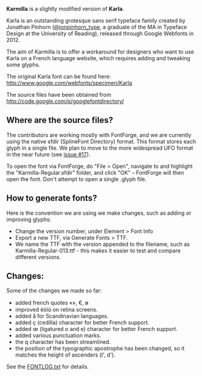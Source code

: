 **Karmilla** is a slightly modified version of **Karla**. 

Karla is an outstanding grotesque sans serif typeface family created by Jonathan Pinhorn ([@jonpinhorn_type](http://twitter.com/jonpinhorn_type), a graduate of the MA in Typeface Design at the University of Reading), released through Google Webfonts in 2012.

The aim of Karmilla is to offer a workaround for designers who want to use Karla on a French language website, which requires adding and tweaking some glyphs.

The original Karla font can be found here: http://www.google.com/webfonts/specimen/Karla

The source files have been obtained from http://code.google.com/p/googlefontdirectory/ 

## Where are the source files?

The contributors are working mostly with FontForge, and we are currently using the native sfdir (SplineFont Directory) format. This format stores each glyph in a single file. We plan to move to the more widespread UFO format in the near future (see [issue #17](https://github.com/ms-studio/karmilla/issues/17)).

To open the font via FontForge, do "File > Open", navigate to and highlight the "Karmilla-Regular.sfdir" folder, and click "OK" – FontForge will then open the font. Don't attempt to open a single .glyph file.

## How to generate fonts?

Here is the convention we are using we make changes, such as adding or improving glyphs:
- Change the version number, under Element > Font Info
- Export a new TTF, via Generate Fonts > TTF.
- We name the TTF with the version appended to the filename, such as Karmilla-Regular-013.ttf - this makes it easier to test and compare different versions.

## Changes:

Some of the changes we made so far:

* added french quotes «», €, ᴃ
* improved éóíú on retina screens.
* added å for Scandinavian languages.
* added ç (cedilla) character for better French support.
* added œ (ligatured o and e) character for better French support.
* added various punctuation marks.
* the q character has been streamlined.
* the position of the typographic apostrophe has been changed, so it matches the height of ascenders (l', d').

See the [FONTLOG.txt](https://github.com/ms-studio/karmilla/blob/master/FONTLOG.txt) for details.
